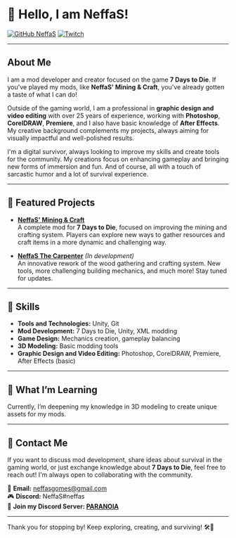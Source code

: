 # 👋 Hello, I am NeffaS!

[![GitHub NeffaS](https://img.shields.io/github/followers/NeffaS?label=follow&style=social)](https://github.com/oNeffaS)
[![Twitch](https://img.shields.io/twitch/status/NeffaS?style=social)](https://www.twitch.tv/o_neffas)

---

## About Me
I am a mod developer and creator focused on the game **7 Days to Die**. If you've played my mods, like **NeffaS' Mining & Craft**, you've already gotten a taste of what I can do!

Outside of the gaming world, I am a professional in **graphic design and video editing** with over 25 years of experience, working with **Photoshop**, **CorelDRAW**, **Premiere**, and I also have basic knowledge of **After Effects**. My creative background complements my projects, always aiming for visually impactful and well-polished results.

I'm a digital survivor, always looking to improve my skills and create tools for the community. My creations focus on enhancing gameplay and bringing new forms of immersion and fun. And of course, all with a touch of sarcastic humor and a lot of survival experience.

---

## 🚧 Featured Projects

- **[NeffaS' Mining & Craft](https://github.com/oNeffaS/NeffaS-Mining-n-Craft)**  
  A complete mod for **7 Days to Die**, focused on improving the mining and crafting system. Players can explore new ways to gather resources and craft items in a more dynamic and challenging way.

- **[NeffaS The Carpenter](https://github.com/oNeffaS/NeffaS-The-Carpenter)** *(In development)*  
  An innovative rework of the wood gathering and crafting system. New tools, more challenging building mechanics, and much more! Stay tuned for updates.

---

## 🔧 Skills

- **Tools and Technologies:** Unity, Git
- **Mod Development:** 7 Days to Die, Unity, XML modding
- **Game Design:** Mechanics creation, gameplay balancing
- **3D Modeling:** Basic modding tools
- **Graphic Design and Video Editing:** Photoshop, CorelDRAW, Premiere, After Effects (basic)

---

## 🌱 What I’m Learning

Currently, I’m deepening my knowledge in 3D modeling to create unique assets for my mods.

---

## 💬 Contact Me

If you want to discuss mod development, share ideas about survival in the gaming world, or just exchange knowledge about **7 Days to Die**, feel free to reach out! I'm always open to collaborating with the community.

📧 **Email:** neffasgomes@gmail.com  
🎮 **Discord:** NeffaS#neffas  
🔗 **Join my Discord Server: [PARANOIA](https://discord.gg/WEfsx3XAY7)**

---

Thank you for stopping by! Keep exploring, creating, and surviving! 🛠️🌲
